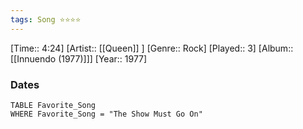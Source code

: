 ```yaml
---
tags: Song ⭐⭐⭐⭐ 
---
```

[Time:: 4:24]
[Artist:: [[Queen]] ]
[Genre:: Rock]
[Played:: 3]
[Album:: [[Innuendo (1977)]]]
[Year:: 1977]
### Dates
````dataview
TABLE Favorite_Song
WHERE Favorite_Song = "The Show Must Go On"
````